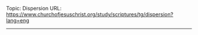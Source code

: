 Topic: Dispersion
URL: https://www.churchofjesuschrist.org/study/scriptures/tg/dispersion?lang=eng

---

